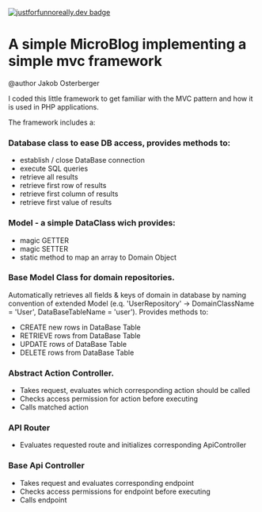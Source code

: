 [![justforfunnoreally.dev badge](https://img.shields.io/badge/justforfunnoreally-dev-9ff)](https://justforfunnoreally.dev)

# A simple MicroBlog implementing a simple mvc framework
@author Jakob Osterberger

I coded this little framework to get familiar with the MVC pattern and how it is used in PHP applications.

The framework includes a:

### Database class to ease DB access, provides methods to:
- establish / close DataBase connection
- execute SQL queries
- retrieve all results
- retrieve first row of results
- retrieve first column of results
- retrieve first value of results
 
### Model - a simple DataClass wich provides:
- magic GETTER
- magic SETTER
- static method to map an array to Domain Object

### Base Model Class for domain repositories.
Automatically retrieves all fields & keys of domain in database by naming convention of extended Model
(e.q. 'UserRepository' -> DomainClassName = 'User', DataBaseTableName = 'user'). Provides methods to:
- CREATE new rows in DataBase Table
- RETRIEVE rows from DataBase Table
- UPDATE rows of DataBase Table
- DELETE rows from DataBase Table

### Abstract Action Controller.
- Takes request, evaluates which corresponding action should be called
- Checks access permission for action before executing
- Calls matched action

### API Router
- Evaluates requested route and initializes corresponding ApiController

### Base Api Controller
- Takes request and evaluates corresponding endpoint
- Checks access permissions for endpoint before executing
- Calls endpoint